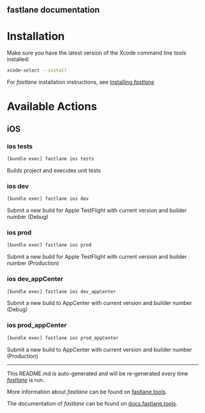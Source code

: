 fastlane documentation
----

# Installation

Make sure you have the latest version of the Xcode command line tools installed:

```sh
xcode-select --install
```

For _fastlane_ installation instructions, see [Installing _fastlane_](https://docs.fastlane.tools/#installing-fastlane)

# Available Actions

## iOS

### ios tests

```sh
[bundle exec] fastlane ios tests
```

Builds project and executes unit tests

### ios dev

```sh
[bundle exec] fastlane ios dev
```

Submit a new build for Apple TestFlight with current version and builder number (Debug)

### ios prod

```sh
[bundle exec] fastlane ios prod
```

Submit a new build for Apple TestFlight with current version and builder number (Production)

### ios dev_appCenter

```sh
[bundle exec] fastlane ios dev_appCenter
```

Submit a new build to AppCenter with current version and builder number (Debug)

### ios prod_appCenter

```sh
[bundle exec] fastlane ios prod_appCenter
```

Submit a new build to AppCenter with current version and builder number (Production)

----

This README.md is auto-generated and will be re-generated every time [_fastlane_](https://fastlane.tools) is run.

More information about _fastlane_ can be found on [fastlane.tools](https://fastlane.tools).

The documentation of _fastlane_ can be found on [docs.fastlane.tools](https://docs.fastlane.tools).
